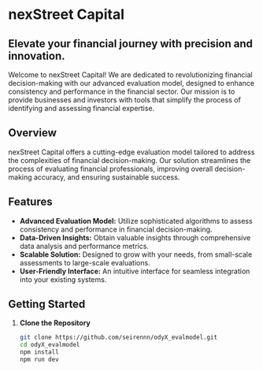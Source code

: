 # nexStreet Capital

## Elevate your financial journey with precision and innovation.

Welcome to nexStreet Capital! We are dedicated to revolutionizing financial decision-making with our advanced evaluation model, designed to enhance consistency and performance in the financial sector. Our mission is to provide businesses and investors with tools that simplify the process of identifying and assessing financial expertise.

## Overview

nexStreet Capital offers a cutting-edge evaluation model tailored to address the complexities of financial decision-making. Our solution streamlines the process of evaluating financial professionals, improving overall decision-making accuracy, and ensuring sustainable success.

## Features

- **Advanced Evaluation Model:** Utilize sophisticated algorithms to assess consistency and performance in financial decision-making.
- **Data-Driven Insights:** Obtain valuable insights through comprehensive data analysis and performance metrics.
- **Scalable Solution:** Designed to grow with your needs, from small-scale assessments to large-scale evaluations.
- **User-Friendly Interface:** An intuitive interface for seamless integration into your existing systems.

## Getting Started

1. **Clone the Repository**
   ```bash
   git clone https://github.com/seirennn/odyX_evalmodel.git
   cd odyX_evalmodel
   npm install 
   npm run dev

